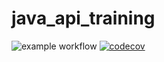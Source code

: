 # java_api_training
![example workflow](https://github.com/zeus2705/java_api_training/actions/workflows/build.yml/badge.svg)
[![codecov](https://codecov.io/gh/zeus2705/java_api_training/branch/main/graph/badge.svg)](https://codecov.io/gh/zeus2705/java_api_training)
